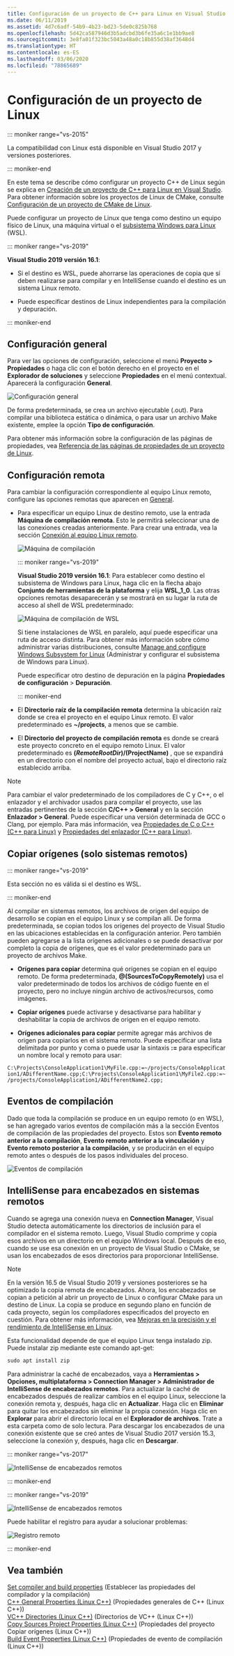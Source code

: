 ```yaml
---
title: Configuración de un proyecto de C++ para Linux en Visual Studio
ms.date: 06/11/2019
ms.assetid: 4d7c6adf-54b9-4b23-bd23-5de0c825b768
ms.openlocfilehash: 5d42ca587946d3b5adcbd3b6fe35a6c1e1bb9ae8
ms.sourcegitcommit: 3e8fa01f323bc5043a48a0c18b855d38af3648d4
ms.translationtype: HT
ms.contentlocale: es-ES
ms.lasthandoff: 03/06/2020
ms.locfileid: "78865689"
---
```

# <a name="configure-a-linux-project"></a>Configuración de un proyecto de Linux

::: moniker range="vs-2015"

La compatibilidad con Linux está disponible en Visual Studio 2017 y versiones posteriores.

::: moniker-end

En este tema se describe cómo configurar un proyecto C++ de Linux según se explica en [Creación de un proyecto de C++ para Linux en Visual Studio](create-a-new-linux-project.md). Para obtener información sobre los proyectos de Linux de CMake, consulte [Configuración de un proyecto de CMake de Linux](cmake-linux-project.md). 

Puede configurar un proyecto de Linux que tenga como destino un equipo físico de Linux, una máquina virtual o el [subsistema Windows para Linux](/windows/wsl/about) (WSL). 

::: moniker range="vs-2019"

**Visual Studio 2019 versión 16.1**:

- Si el destino es WSL, puede ahorrarse las operaciones de copia que sí deben realizarse para compilar y en IntelliSense cuando el destino es un sistema Linux remoto.

- Puede especificar destinos de Linux independientes para la compilación y depuración.

::: moniker-end

## <a name="general-settings"></a>Configuración general

Para ver las opciones de configuración, seleccione el menú **Proyecto > Propiedades** o haga clic con el botón derecho en el proyecto en el **Explorador de soluciones** y seleccione **Propiedades** en el menú contextual. Aparecerá la configuración **General**.

![Configuración general](media/settings_general.png)

De forma predeterminada, se crea un archivo ejecutable (.out). Para compilar una biblioteca estática o dinámica, o para usar un archivo Make existente, emplee la opción **Tipo de configuración**.

Para obtener más información sobre la configuración de las páginas de propiedades, vea [Referencia de las páginas de propiedades de un proyecto de Linux](prop-pages-linux.md).

## <a name="remote-settings"></a>Configuración remota

Para cambiar la configuración correspondiente al equipo Linux remoto, configure las opciones remotas que aparecen en [General](prop-pages/general-linux.md).

- Para especificar un equipo Linux de destino remoto, use la entrada **Máquina de compilación remota**. Esto le permitirá seleccionar una de las conexiones creadas anteriormente. Para crear una entrada, vea la sección [Conexión al equipo Linux remoto](connect-to-your-remote-linux-computer.md).

   ![Máquina de compilación](media/remote-build-machine-vs2019.png)

   ::: moniker range="vs-2019"

   **Visual Studio 2019 versión 16.1**: Para establecer como destino el subsistema de Windows para Linux, haga clic en la flecha abajo **Conjunto de herramientas de la plataforma** y elija **WSL_1_0**. Las otras opciones remotas desaparecerán y se mostrará en su lugar la ruta de acceso al shell de WSL predeterminado:

   ![Máquina de compilación de WSL](media/wsl-remote-vs2019.png)

   Si tiene instalaciones de WSL en paralelo, aquí puede especificar una ruta de acceso distinta. Para obtener más información sobre cómo administrar varias distribuciones, consulte [Manage and configure Windows Subsystem for Linux](/windows/wsl/wsl-config#set-a-default-distribution) (Administrar y configurar el subsistema de Windows para Linux).

   Puede especificar otro destino de depuración en la página **Propiedades de configuración** > **Depuración**.

   ::: moniker-end

- El **Directorio raíz de la compilación remota** determina la ubicación raíz donde se crea el proyecto en el equipo Linux remoto. El valor predeterminado es **~/projects**, a menos que se cambie.

- El **Directorio del proyecto de compilación remota** es donde se creará este proyecto concreto en el equipo remoto Linux. El valor predeterminado es **$(RemoteRootDir)/$(ProjectName)** , que se expandirá en un directorio con el nombre del proyecto actual, bajo el directorio raíz establecido arriba.

> [!NOTE]
> Para cambiar el valor predeterminado de los compiladores de C y C++, o el enlazador y el archivador usados para compilar el proyecto, use las entradas pertinentes de la sección **C/C++ > General** y en la sección **Enlazador > General**. Puede especificar una versión determinada de GCC o Clang, por ejemplo. Para más información, vea [Propiedades de C o C++ (C++ para Linux)](prop-pages/c-cpp-linux.md) y [Propiedades del enlazador (C++ para Linux)](prop-pages/linker-linux.md).

## <a name="copy-sources-remote-systems-only"></a>Copiar orígenes (solo sistemas remotos)

::: moniker range="vs-2019"

Esta sección no es válida si el destino es WSL.

::: moniker-end

Al compilar en sistemas remotos, los archivos de origen del equipo de desarrollo se copian en el equipo Linux y se compilan allí. De forma predeterminada, se copian todos los orígenes del proyecto de Visual Studio en las ubicaciones establecidas en la configuración anterior. Pero también pueden agregarse a la lista orígenes adicionales o se puede desactivar por completo la copia de orígenes, que es el valor predeterminado para un proyecto de archivos Make.

- **Orígenes para copiar** determina qué orígenes se copian en el equipo remoto. De forma predeterminada, **\@(SourcesToCopyRemotely)** usa el valor predeterminado de todos los archivos de código fuente en el proyecto, pero no incluye ningún archivo de activos/recursos, como imágenes.

- **Copiar orígenes** puede activarse y desactivarse para habilitar y deshabilitar la copia de archivos de origen en el equipo remoto.

- **Orígenes adicionales para copiar** permite agregar más archivos de origen para copiarlos en el sistema remoto. Puede especificar una lista delimitada por punto y coma o puede usar la sintaxis **:=** para especificar un nombre local y remoto para usar:

`C:\Projects\ConsoleApplication1\MyFile.cpp:=~/projects/ConsoleApplication1/ADifferentName.cpp;C:\Projects\ConsoleApplication1\MyFile2.cpp:=~/projects/ConsoleApplication1/ADifferentName2.cpp;`

## <a name="build-events"></a>Eventos de compilación

Dado que toda la compilación se produce en un equipo remoto (o en WSL), se han agregado varios eventos de compilación más a la sección Eventos de compilación de las propiedades del proyecto. Estos son **Evento remoto anterior a la compilación**, **Evento remoto anterior a la vinculación** y **Evento remoto posterior a la compilación**, y se producirán en el equipo remoto antes o después de los pasos individuales del proceso.

![Eventos de compilación](media/settings_buildevents.png)

## <a name="remote_intellisense"></a> IntelliSense para encabezados en sistemas remotos

Cuando se agrega una conexión nueva en **Connection Manager**, Visual Studio detecta automáticamente los directorios de inclusión para el compilador en el sistema remoto. Luego, Visual Studio comprime y copia esos archivos en un directorio en el equipo Windows local. Después de eso, cuando se use esa conexión en un proyecto de Visual Studio o CMake, se usan los encabezados de esos directorios para proporcionar IntelliSense.

> [!NOTE]
> En la versión 16.5 de Visual Studio 2019 y versiones posteriores se ha optimizado la copia remota de encabezados. Ahora, los encabezados se copian a petición al abrir un proyecto de Linux o configurar CMake para un destino de Linux. La copia se produce en segundo plano en función de cada proyecto, según los compiladores especificados del proyecto en cuestión. Para obtener más información, vea [Mejoras en la precisión y el rendimiento de IntelliSense en Linux](https://devblogs.microsoft.com/cppblog/improvements-to-accuracy-and-performance-of-linux-intellisense/).

Esta funcionalidad depende de que el equipo Linux tenga instalado zip. Puede instalar zip mediante este comando apt-get:

```cmd
sudo apt install zip
```

Para administrar la caché de encabezados, vaya a **Herramientas > Opciones, multiplataforma > Connection Manager > Administrador de IntelliSense de encabezados remotos**. Para actualizar la caché de encabezados después de realizar cambios en el equipo Linux, seleccione la conexión remota y, después, haga clic en **Actualizar**. Haga clic en **Eliminar** para quitar los encabezados sin eliminar la propia conexión. Haga clic en **Explorar** para abrir el directorio local en el **Explorador de archivos**. Trate a esta carpeta como de solo lectura. Para descargar los encabezados de una conexión existente que se creó antes de Visual Studio 2017 versión 15.3, seleccione la conexión y, después, haga clic en **Descargar**.

::: moniker range="vs-2017"

![IntelliSense de encabezados remotos](media/remote-header-intellisense.png)

::: moniker-end

::: moniker range="vs-2019"

![IntelliSense de encabezados remotos](media/connection-manager-vs2019.png)

Puede habilitar el registro para ayudar a solucionar problemas:

![Registro remoto](media/remote-logging-vs2019.png)

::: moniker-end

## <a name="see-also"></a>Vea también

[Set compiler and build properties](../build/working-with-project-properties.md) (Establecer las propiedades del compilador y la compilación)<br/>
[C++ General Properties (Linux C++)](../linux/prop-pages/general-linux.md) (Propiedades generales de C++ (Linux C++))<br/>
[VC++ Directories (Linux C++)](../linux/prop-pages/directories-linux.md) (Directorios de VC++ (Linux C++))<br/>
[Copy Sources Project Properties (Linux C++)](../linux/prop-pages/copy-sources-project.md) (Propiedades del proyecto Copiar orígenes (Linux C++))<br/>
[Build Event Properties (Linux C++)](../linux/prop-pages/build-events-linux.md) (Propiedades de evento de compilación (Linux C++))
